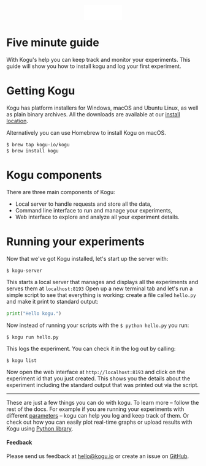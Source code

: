 <center><img src='/assets/kogu.gif' width='100' alt='Kogu Logo' aria-label='kogu.ai' /></center>

# Five minute guide
With Kogu's help you can keep track and monitor your experiments. This guide will show you how to install kogu and log your first experiment.

# Getting Kogu

Kogu has platform installers for Windows, macOS and Ubuntu Linux, as well as plain binary archives. All the downloads are available at our [install location](https://github.com/kogu-io/kogu/releases). 

Alternatively you can use Homebrew to install Kogu on macOS.
```cli
$ brew tap kogu-io/kogu
$ brew install kogu
```

# Kogu components

There are three main components of Kogu:
* Local server to handle requests and store all the data,
* Command line interface to run and manage your experiments,
* Web interface to explore and analyze all your experiment details.

# Running your experiments
Now that we've got Kogu installed, let's start up the server with:
```cli
$ kogu-server
```
This starts a local server that manages and displays all the experiments and serves them at `localhost:8193`
Open up a new terminal tab and let's run a simple script to see that everything is working: create a file called `hello.py` and make it print to standard output:
```python
print("Hello kogu.")
```

Now instead of running your scripts with the `$ python hello.py` you run:
```cli
$ kogu run hello.py
```

This logs the experiment. You can check it in the log out by calling:
```cli
$ kogu list
```

Now open the web interface at `http://localhost:8193` and click on the experiment id that you just created. This shows you the details about the experiment including the standard output that was printed out via the script.

---

These are just a few things you can do with kogu. To learn more – follow the rest of the docs. For example if you are running your experiments with different [parameters](cli.md) – kogu can help you log and keep track of them. Or check out how you can easily plot real-time graphs or upload results with Kogu using [Python library](python-library.md).

#### Feedback
Please send us feedback at [hello@kogu.io](mailto:hello@kogu.io) or create an issue on [GitHub](https://github.com/kogu-io/kogu/issues).
